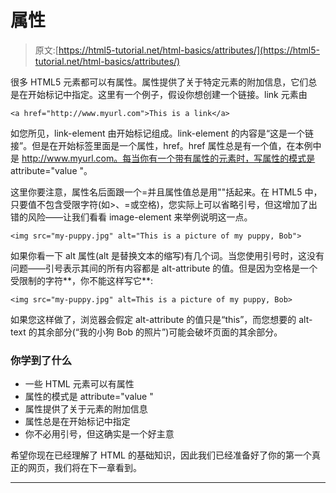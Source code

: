 # 属性

> 原文:[https://html5-tutorial.net/html-basics/attributes/](https://html5-tutorial.net/html-basics/attributes/)

很多 HTML5 元素都可以有属性。属性提供了关于特定元素的附加信息，它们总是在开始标记中指定。这里有一个例子，假设你想创建一个链接。link 元素由

```
<a href="http://www.myurl.com">This is a link</a>
```

如您所见，link-element 由开始标记组成。link-element 的内容是“这是一个链接”。但是在开始标签里面是一个属性，href。href 属性总是有一个值，在本例中是 http://www.myurl.com。每当你有一个带有属性的元素时，写属性的模式是 attribute="value "。

这里你要注意，属性名后面跟一个=并且属性值总是用""括起来。在 HTML5 中，只要值不包含受限字符(如>、=或空格)，您实际上可以省略引号，但这增加了出错的风险——让我们看看 image-element 来举例说明这一点。

```
<img src="my-puppy.jpg" alt="This is a picture of my puppy, Bob">
```

如果你看一下 alt 属性(alt 是替换文本的缩写)有几个词。当您使用引号时，这没有问题——引号表示其间的所有内容都是 alt-attribute 的值。但是因为空格是一个受限制的字符**，你不能这样写它**:

<input type="hidden" name="IL_IN_ARTICLE">

```
<img src="my-puppy.jpg" alt=This is a picture of my puppy, Bob>
```

如果您这样做了，浏览器会假定 alt-attribute 的值只是“this”，而您想要的 alt-text 的其余部分(“我的小狗 Bob 的照片”)可能会破坏页面的其余部分。

### 你学到了什么

*   一些 HTML 元素可以有属性
*   属性的模式是 attribute="value "
*   属性提供了关于元素的附加信息
*   属性总是在开始标记中指定
*   你不必用引号，但这确实是一个好主意

希望你现在已经理解了 HTML 的基础知识，因此我们已经准备好了你的第一个真正的网页，我们将在下一章看到。

* * *